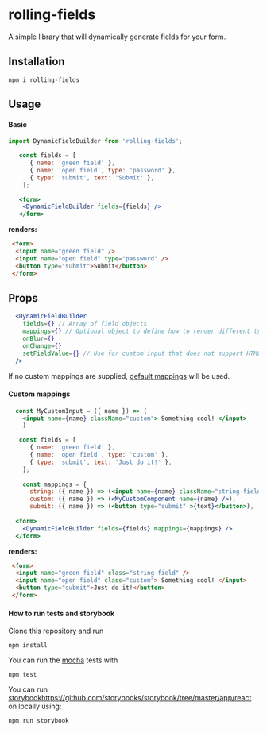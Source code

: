 # rolling-fields

A simple library that will dynamically generate fields for your form.

## Installation

```
npm i rolling-fields
```

## Usage

#### Basic

```jsx
import DynamicFieldBuilder from 'rolling-fields';

   const fields = [
      { name: 'green field' },
      { name: 'open field', type: 'password' },
      { type: 'submit', text: 'Submit' },
    ];

   <form>
    <DynamicFieldBuilder fields={fields} />
   </form>
```

**renders:**

```html
 <form>
  <input name="green field" />
  <input name="open field" type="password" />
  <button type="submit">Submit</button>
 </form>
 ```

## Props

```jsx
  <DynamicFieldBuilder
    fields={} // Array of field objects
    mappings={} // Optional object to define how to render different types of fields
    onBlur={}
    onChange={}
    setFieldValue={} // Use for custom input that does not support HTML SyntheticEvent
  />
```

If no custom mappings are supplied, [default mappings](https://github.com/tes/rolling-fields/blob/master/lib/defaultMappings.jsx) will be used.
 
#### Custom mappings

```jsx
  const MyCustomInput = ({ name }) => (
    <input name={name} className="custom"> Something cool! </input>
    )

   const fields = [
      { name: 'green field' },
      { name: 'open field', type: 'custom' },
      { type: 'submit', text: 'Just do it!' },
    ];
    
    const mappings = {
      string: ({ name }) => (<input name={name} className="string-field" />),
      custom: ({ name }) => (<MyCustomComponent name={name} />),
      submit: ({ name }) => (<button type="submit" >{text}</button>),
    
  <form>
    <DynamicFieldBuilder fields={fields} mappings={mappings} />
  </form>
```

**renders:**

```html
 <form>
  <input name="green field" class="string-field" />
  <input name="open field" class="custom"> Something cool! </input>
  <button type="submit">Just do it!</button>
 </form>
 ``` 

#### How to run tests and storybook

Clone this repository and run
```
npm install
```
You can run the [mocha](https://github.com/mochajs/mocha) tests with
```
npm test
```
You can run [storybook]()https://github.com/storybooks/storybook/tree/master/app/react on locally using:
```
npm run storybook
```
